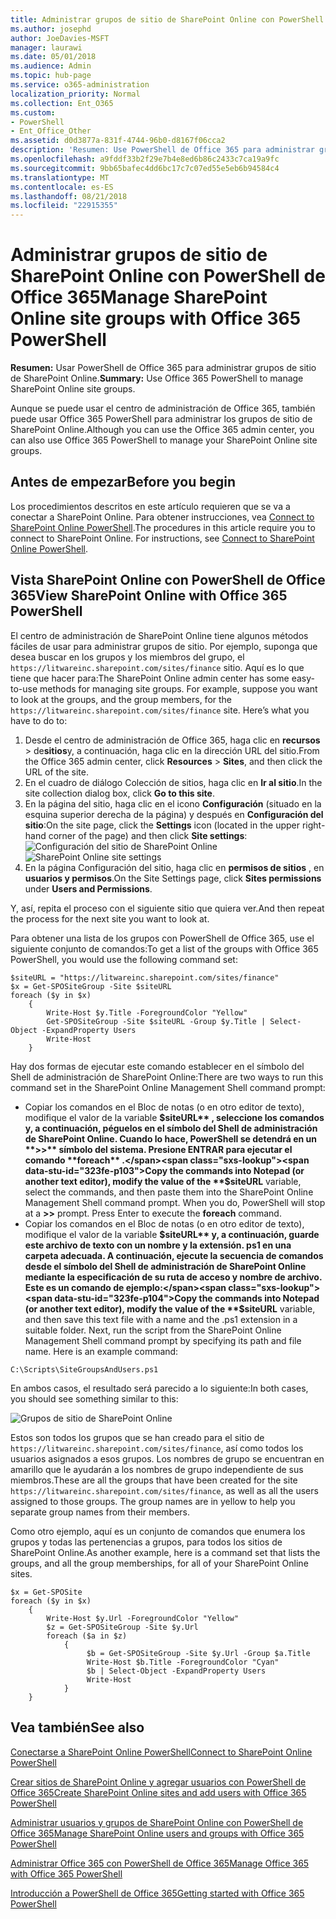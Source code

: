 ```yaml
---
title: Administrar grupos de sitio de SharePoint Online con PowerShell de Office 365
ms.author: josephd
author: JoeDavies-MSFT
manager: laurawi
ms.date: 05/01/2018
ms.audience: Admin
ms.topic: hub-page
ms.service: o365-administration
localization_priority: Normal
ms.collection: Ent_O365
ms.custom:
- PowerShell
- Ent_Office_Other
ms.assetid: d0d3877a-831f-4744-96b0-d8167f06cca2
description: 'Resumen: Use PowerShell de Office 365 para administrar grupos de sitio de SharePoint Online.'
ms.openlocfilehash: a9fddf33b2f29e7b4e8ed6b86c2433c7ca19a9fc
ms.sourcegitcommit: 9bb65bafec4dd6bc17c7c07ed55e5eb6b94584c4
ms.translationtype: MT
ms.contentlocale: es-ES
ms.lasthandoff: 08/21/2018
ms.locfileid: "22915355"
---
```

# <a name="manage-sharepoint-online-site-groups-with-office-365-powershell"></a><span data-ttu-id="323fe-103">Administrar grupos de sitio de SharePoint Online con PowerShell de Office 365</span><span class="sxs-lookup"><span data-stu-id="323fe-103">Manage SharePoint Online site groups with Office 365 PowerShell</span></span>

 <span data-ttu-id="323fe-104">**Resumen:** Usar PowerShell de Office 365 para administrar grupos de sitio de SharePoint Online.</span><span class="sxs-lookup"><span data-stu-id="323fe-104">**Summary:** Use Office 365 PowerShell to manage SharePoint Online site groups.</span></span>
  
<span data-ttu-id="323fe-105">Aunque se puede usar el centro de administración de Office 365, también puede usar Office 365 PowerShell para administrar los grupos de sitio de SharePoint Online.</span><span class="sxs-lookup"><span data-stu-id="323fe-105">Although you can use the Office 365 admin center, you can also use Office 365 PowerShell to manage your SharePoint Online site groups.</span></span>

## <a name="before-you-begin"></a><span data-ttu-id="323fe-106">Antes de empezar</span><span class="sxs-lookup"><span data-stu-id="323fe-106">Before you begin</span></span>

<span data-ttu-id="323fe-p101">Los procedimientos descritos en este artículo requieren que se va a conectar a SharePoint Online. Para obtener instrucciones, vea [Connect to SharePoint Online PowerShell](https://docs.microsoft.com/en-us/powershell/sharepoint/sharepoint-online/connect-sharepoint-online?view=sharepoint-ps).</span><span class="sxs-lookup"><span data-stu-id="323fe-p101">The procedures in this article require you to connect to SharePoint Online. For instructions, see [Connect to SharePoint Online PowerShell](https://docs.microsoft.com/en-us/powershell/sharepoint/sharepoint-online/connect-sharepoint-online?view=sharepoint-ps).</span></span>

## <a name="view-sharepoint-online-with-office-365-powershell"></a><span data-ttu-id="323fe-109">Vista SharePoint Online con PowerShell de Office 365</span><span class="sxs-lookup"><span data-stu-id="323fe-109">View SharePoint Online with Office 365 PowerShell</span></span>

<span data-ttu-id="323fe-p102">El centro de administración de SharePoint Online tiene algunos métodos fáciles de usar para administrar grupos de sitio. Por ejemplo, suponga que desea buscar en los grupos y los miembros del grupo, el `https://litwareinc.sharepoint.com/sites/finance` sitio. Aquí es lo que tiene que hacer para:</span><span class="sxs-lookup"><span data-stu-id="323fe-p102">The SharePoint Online admin center has some easy-to-use methods for managing site groups. For example, suppose you want to look at the groups, and the group members, for the `https://litwareinc.sharepoint.com/sites/finance` site. Here’s what you have to do to:</span></span>

1. <span data-ttu-id="323fe-113">Desde el centro de administración de Office 365, haga clic en **recursos** > de**sitios**y, a continuación, haga clic en la dirección URL del sitio.</span><span class="sxs-lookup"><span data-stu-id="323fe-113">From the Office 365 admin center, click **Resources** > **Sites**, and then click the URL of the site.</span></span>
2. <span data-ttu-id="323fe-114">En el cuadro de diálogo Colección de sitios, haga clic en **Ir al sitio**.</span><span class="sxs-lookup"><span data-stu-id="323fe-114">In the site collection dialog box, click **Go to this site**.</span></span>
3. <span data-ttu-id="323fe-115">En la página del sitio, haga clic en el icono **Configuración** (situado en la esquina superior derecha de la página) y después en **Configuración del sitio**:</span><span class="sxs-lookup"><span data-stu-id="323fe-115">On the site page, click the **Settings** icon (located in the upper right-hand corner of the page) and then click **Site settings**:</span></span></br>
<span data-ttu-id="323fe-116">![Configuración del sitio de SharePoint Online](media/spo-site-settings.png)</span><span class="sxs-lookup"><span data-stu-id="323fe-116">![SharePoint Online site settings](media/spo-site-settings.png)</span></span></br>
4. <span data-ttu-id="323fe-117">En la página Configuración del sitio, haga clic en **permisos de sitios** , en **usuarios y permisos**.</span><span class="sxs-lookup"><span data-stu-id="323fe-117">On the Site Settings page, click **Sites permissions** under **Users and Permissions**.</span></span>

<span data-ttu-id="323fe-118">Y, así, repita el proceso con el siguiente sitio que quiera ver.</span><span class="sxs-lookup"><span data-stu-id="323fe-118">And then repeat the process for the next site you want to look at.</span></span>

<span data-ttu-id="323fe-119">Para obtener una lista de los grupos con PowerShell de Office 365, use el siguiente conjunto de comandos:</span><span class="sxs-lookup"><span data-stu-id="323fe-119">To get a list of the groups with Office 365 PowerShell, you would use the following command set:</span></span>

```
$siteURL = "https://litwareinc.sharepoint.com/sites/finance"
$x = Get-SPOSiteGroup -Site $siteURL
foreach ($y in $x)
    {
        Write-Host $y.Title -ForegroundColor "Yellow"
        Get-SPOSiteGroup -Site $siteURL -Group $y.Title | Select-Object -ExpandProperty Users
        Write-Host
    }
```

<span data-ttu-id="323fe-120">Hay dos formas de ejecutar este comando establecer en el símbolo del Shell de administración de SharePoint Online:</span><span class="sxs-lookup"><span data-stu-id="323fe-120">There are two ways to run this command set in the SharePoint Online Management Shell command prompt:</span></span>

- <span data-ttu-id="323fe-p103">Copiar los comandos en el Bloc de notas (o en otro editor de texto), modifique el valor de la variable **$siteURL** , seleccione los comandos y, a continuación, péguelos en el símbolo del Shell de administración de SharePoint Online. Cuando lo hace, PowerShell se detendrá en un **>>** símbolo del sistema. Presione ENTRAR para ejecutar el comando **foreach** .</span><span class="sxs-lookup"><span data-stu-id="323fe-p103">Copy the commands into Notepad (or another text editor), modify the value of the **$siteURL** variable, select the commands, and then paste them into the SharePoint Online Management Shell command prompt. When you do, PowerShell will stop at a **>>** prompt. Press Enter to execute the **foreach** command.</span></span></br>
- <span data-ttu-id="323fe-p104">Copiar los comandos en el Bloc de notas (o en otro editor de texto), modifique el valor de la variable **$siteURL** y, a continuación, guarde este archivo de texto con un nombre y la extensión. ps1 en una carpeta adecuada. A continuación, ejecute la secuencia de comandos desde el símbolo del Shell de administración de SharePoint Online mediante la especificación de su ruta de acceso y nombre de archivo. Este es un comando de ejemplo:</span><span class="sxs-lookup"><span data-stu-id="323fe-p104">Copy the commands into Notepad (or another text editor), modify the value of the **$siteURL** variable, and then save this text file with a name and the .ps1 extension in a suitable folder. Next, run the script from the SharePoint Online Management Shell command prompt by specifying its path and file name. Here is an example command:</span></span>

```
C:\Scripts\SiteGroupsAndUsers.ps1
```

<span data-ttu-id="323fe-127">En ambos casos, el resultado será parecido a lo siguiente:</span><span class="sxs-lookup"><span data-stu-id="323fe-127">In both cases, you should see something similar to this:</span></span>

![Grupos de sitio de SharePoint Online](media/SPO-site-groups.png)

<span data-ttu-id="323fe-p105">Estos son todos los grupos que se han creado para el sitio de `https://litwareinc.sharepoint.com/sites/finance`, así como todos los usuarios asignados a esos grupos. Los nombres de grupo se encuentran en amarillo que le ayudarán a los nombres de grupo independiente de sus miembros.</span><span class="sxs-lookup"><span data-stu-id="323fe-p105">These are all the groups that have been created for the site `https://litwareinc.sharepoint.com/sites/finance`, as well as all the users assigned to those groups. The group names are in yellow to help you separate group names from their members.</span></span>

<span data-ttu-id="323fe-131">Como otro ejemplo, aquí es un conjunto de comandos que enumera los grupos y todas las pertenencias a grupos, para todos los sitios de SharePoint Online.</span><span class="sxs-lookup"><span data-stu-id="323fe-131">As another example, here is a command set that lists the groups, and all the group memberships, for all of your SharePoint Online sites.</span></span>

```
$x = Get-SPOSite
foreach ($y in $x)
    {
        Write-Host $y.Url -ForegroundColor "Yellow"
        $z = Get-SPOSiteGroup -Site $y.Url
        foreach ($a in $z)
            {
                 $b = Get-SPOSiteGroup -Site $y.Url -Group $a.Title 
                 Write-Host $b.Title -ForegroundColor "Cyan"
                 $b | Select-Object -ExpandProperty Users
                 Write-Host
            }
    }
```
    
## <a name="see-also"></a><span data-ttu-id="323fe-132">Vea también</span><span class="sxs-lookup"><span data-stu-id="323fe-132">See also</span></span>

[<span data-ttu-id="323fe-133">Conectarse a SharePoint Online PowerShell</span><span class="sxs-lookup"><span data-stu-id="323fe-133">Connect to SharePoint Online PowerShell</span></span>](https://docs.microsoft.com/powershell/sharepoint/sharepoint-online/connect-sharepoint-online?view=sharepoint-ps)

[<span data-ttu-id="323fe-134">Crear sitios de SharePoint Online y agregar usuarios con PowerShell de Office 365</span><span class="sxs-lookup"><span data-stu-id="323fe-134">Create SharePoint Online sites and add users with Office 365 PowerShell</span></span>](create-sharepoint-sites-and-add-users-with-powershell.md)

[<span data-ttu-id="323fe-135">Administrar usuarios y grupos de SharePoint Online con PowerShell de Office 365</span><span class="sxs-lookup"><span data-stu-id="323fe-135">Manage SharePoint Online users and groups with Office 365 PowerShell</span></span>](manage-sharepoint-users-and-groups-with-powershell.md)

[<span data-ttu-id="323fe-136">Administrar Office 365 con PowerShell de Office 365</span><span class="sxs-lookup"><span data-stu-id="323fe-136">Manage Office 365 with Office 365 PowerShell</span></span>](manage-office-365-with-office-365-powershell.md)
  
[<span data-ttu-id="323fe-137">Introducción a PowerShell de Office 365</span><span class="sxs-lookup"><span data-stu-id="323fe-137">Getting started with Office 365 PowerShell</span></span>](getting-started-with-office-365-powershell.md)

